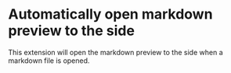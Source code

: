 # Automatically open markdown preview to the side

This extension will open the markdown preview to the side when a markdown file is opened.

